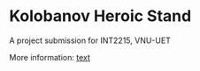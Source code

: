 # Kolobanov Heroic Stand
A project submission for INT2215, VNU-UET

More information: [text](https://drive.google.com/drive/folders/1JRfSz2Hl1kF-K0gVP7AWd3lf0mJw8xAf?usp=drive_link)

